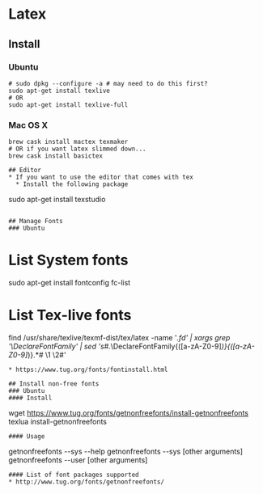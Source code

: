 # Latex

## Install
### Ubuntu
```
# sudo dpkg --configure -a # may need to do this first?
sudo apt-get install texlive
# OR
sudo apt-get install texlive-full
```
### Mac OS X
```
brew cask install mactex texmaker
# OR if you want latex slimmed down...
brew cask install basictex

## Editor
* If you want to use the editor that comes with tex
  * Install the following package
```
sudo apt-get install texstudio
```

## Manage Fonts
### Ubuntu
```
# List System fonts
sudo apt-get install fontconfig
fc-list
# List Tex-live fonts
find /usr/share/texlive/texmf-dist/tex/latex -name '*.fd' | xargs grep '\\DeclareFontFamily' | sed 's#.*\\DeclareFontFamily{\([a-zA-Z0-9]*\)}{\([a-zA-Z0-9]*\)}.*#  \1    \2#'
```
* https://www.tug.org/fonts/fontinstall.html

## Install non-free fonts
### Ubuntu
#### Install
```
wget https://www.tug.org/fonts/getnonfreefonts/install-getnonfreefonts
texlua install-getnonfreefonts
```
#### Usage
```
getnonfreefonts --sys --help
getnonfreefonts --sys [other arguments]
getnonfreefonts --user [other arguments]

```
#### List of font packages supported
* http://www.tug.org/fonts/getnonfreefonts/
